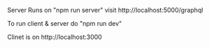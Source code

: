 Server Runs on "npm run server" visit http://localhost:5000/graphql

To run client & server do "npm run dev"

Clinet is on http://localhost:3000